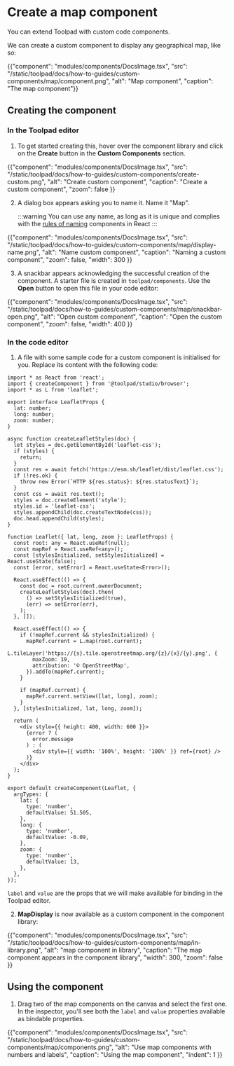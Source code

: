 # Create a map component

<p class="description">You can extend Toolpad with custom code components.</p>

We can create a custom component to display any geographical map, like so:

{{"component": "modules/components/DocsImage.tsx", "src": "/static/toolpad/docs/how-to-guides/custom-components/map/component.png", "alt": "Map component", "caption": "The map component"}}

## Creating the component

### In the Toolpad editor

1. To get started creating this, hover over the component library and click on the **Create** button in the **Custom Components** section.

{{"component": "modules/components/DocsImage.tsx", "src": "/static/toolpad/docs/how-to-guides/custom-components/create-custom.png", "alt": "Create custom component", "caption": "Create a custom component", "zoom": false }}

2. A dialog box appears asking you to name it. Name it "Map".

   :::warning
   You can use any name, as long as it is unique and complies with the [rules of naming](https://react.dev/learn/your-first-component) components in React
   :::

{{"component": "modules/components/DocsImage.tsx", "src": "/static/toolpad/docs/how-to-guides/custom-components/map/display-name.png", "alt": "Name custom component", "caption": "Naming a custom component", "zoom": false, "width": 300 }}

3. A snackbar appears acknowledging the successful creation of the component. A starter file is created in `toolpad/components`. Use the **Open** button to open this file in your code editor:

{{"component": "modules/components/DocsImage.tsx", "src": "/static/toolpad/docs/how-to-guides/custom-components/map/snackbar-open.png", "alt": "Open custom component", "caption": "Open the custom component", "zoom": false, "width": 400 }}

### In the code editor

1. A file with some sample code for a custom component is initialised for you. Replace its content with the following code:

```tsx
import * as React from 'react';
import { createComponent } from '@toolpad/studio/browser';
import * as L from 'leaflet';

export interface LeafletProps {
  lat: number;
  long: number;
  zoom: number;
}

async function createLeafletStyles(doc) {
  let styles = doc.getElementById('leaflet-css');
  if (styles) {
    return;
  }
  const res = await fetch('https://esm.sh/leaflet/dist/leaflet.css');
  if (!res.ok) {
    throw new Error(`HTTP ${res.status}: ${res.statusText}`);
  }
  const css = await res.text();
  styles = doc.createElement('style');
  styles.id = 'leaflet-css';
  styles.appendChild(doc.createTextNode(css));
  doc.head.appendChild(styles);
}

function Leaflet({ lat, long, zoom }: LeafletProps) {
  const root: any = React.useRef(null);
  const mapRef = React.useRef<any>();
  const [stylesInitialized, setStylesIitialized] = React.useState(false);
  const [error, setError] = React.useState<Error>();

  React.useEffect(() => {
    const doc = root.current.ownerDocument;
    createLeafletStyles(doc).then(
      () => setStylesIitialized(true),
      (err) => setError(err),
    );
  }, []);

  React.useEffect(() => {
    if (!mapRef.current && stylesInitialized) {
      mapRef.current = L.map(root.current);
      L.tileLayer('https://{s}.tile.openstreetmap.org/{z}/{x}/{y}.png', {
        maxZoom: 19,
        attribution: '© OpenStreetMap',
      }).addTo(mapRef.current);
    }

    if (mapRef.current) {
      mapRef.current.setView([lat, long], zoom);
    }
  }, [stylesInitialized, lat, long, zoom]);

  return (
    <div style={{ height: 400, width: 600 }}>
      {error ? (
        error.message
      ) : (
        <div style={{ width: '100%', height: '100%' }} ref={root} />
      )}
    </div>
  );
}

export default createComponent(Leaflet, {
  argTypes: {
    lat: {
      type: 'number',
      defaultValue: 51.505,
    },
    long: {
      type: 'number',
      defaultValue: -0.09,
    },
    zoom: {
      type: 'number',
      defaultValue: 13,
    },
  },
});
```

`label` and `value` are the props that we will make available for binding in the Toolpad editor.

2. **MapDisplay** is now available as a custom component in the component library:

{{"component": "modules/components/DocsImage.tsx", "src": "/static/toolpad/docs/how-to-guides/custom-components/map/in-library.png", "alt": "map component in library", "caption": "The map component appears in the component library", "width": 300, "zoom": false }}

## Using the component

1. Drag two of the map components on the canvas and select the first one. In the inspector, you'll see both the `label` and `value` properties available as bindable properties.

{{"component": "modules/components/DocsImage.tsx", "src": "/static/toolpad/docs/how-to-guides/custom-components/map/components.png", "alt": "Use map components with numbers and labels", "caption": "Using the map component", "indent": 1 }}
